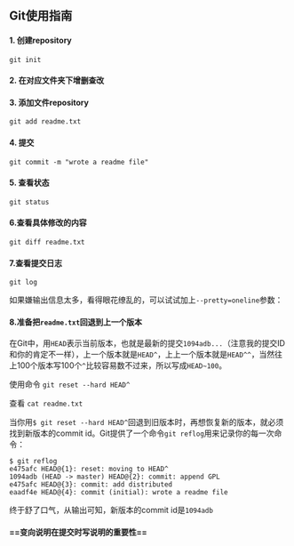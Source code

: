 ## Git使用指南

#### 1. 创建repository

``git init``

#### 2. 在对应文件夹下增删查改

#### 3. 添加文件repository

``git add readme.txt``

#### 4. 提交

``git commit -m "wrote a readme file"``

#### 5. 查看状态

``git status``

#### 6.查看具体修改的内容

``git diff readme.txt``

#### 7.查看提交日志

``git log``

如果嫌输出信息太多，看得眼花缭乱的，可以试试加上`--pretty=oneline`参数： 

#### 8.准备把`readme.txt`回退到上一个版本 

在Git中，用`HEAD`表示当前版本，也就是最新的提交`1094adb...`（注意我的提交ID和你的肯定不一样），上一个版本就是`HEAD^`，上上一个版本就是`HEAD^^`，当然往上100个版本写100个`^`比较容易数不过来，所以写成`HEAD~100`。 

使用命令	``git reset --hard HEAD^``

查看   ``cat readme.txt``

当你用`$ git reset --hard HEAD^`回退到旧版本时，再想恢复新的版本，就必须找到新版本的commit id。Git提供了一个命令`git reflog`用来记录你的每一次命令：

```
$ git reflog
e475afc HEAD@{1}: reset: moving to HEAD^
1094adb (HEAD -> master) HEAD@{2}: commit: append GPL
e475afc HEAD@{3}: commit: add distributed
eaadf4e HEAD@{4}: commit (initial): wrote a readme file
```

终于舒了口气，从输出可知，新版本的commit id是`1094adb`

#### ==变向说明在提交时写说明的重要性==

